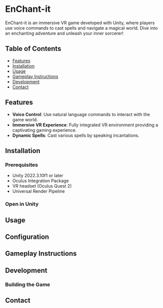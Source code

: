 # EnChant-it

EnChant-it is an immersive VR game developed with Unity, where players use voice commands to cast spells and navigate a magical world. Dive into an enchanting adventure and unleash your inner sorcerer!

## Table of Contents
- [Features](#features)
- [Installation](#installation)
- [Usage](#usage)
- [Gameplay Instructions](#gameplay-instructions)
- [Development](#development)
- [Contact](#contact)

## Features
- **Voice Control**: Use natural language commands to interact with the game world.
- **Immersive VR Experience**: Fully integrated VR environment providing a captivating gaming experience.
- **Dynamic Spells**: Cast various spells by speaking incantations.

## Installation

### Prerequisites
- Unity 2022.3.10f1 or later
- Oculus Integration Package
- VR headset (Oculus Quest 2)
- Universal Render Pipeline

### Open in Unity

## Usage

## Configuration

## Gameplay Instructions

## Development

### Building the Game

## Contact
